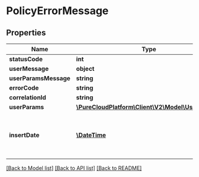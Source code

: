 # PolicyErrorMessage

## Properties
Name | Type | Description | Notes
------------ | ------------- | ------------- | -------------
**statusCode** | **int** |  | [optional] 
**userMessage** | **object** |  | [optional] 
**userParamsMessage** | **string** |  | [optional] 
**errorCode** | **string** |  | [optional] 
**correlationId** | **string** |  | [optional] 
**userParams** | [**\PureCloudPlatform\Client\V2\Model\UserParam[]**](UserParam.md) |  | [optional] 
**insertDate** | [**\DateTime**](\DateTime.md) | Date time is represented as an ISO-8601 string. For example: yyyy-MM-ddTHH:mm:ss.SSSZ | [optional] 

[[Back to Model list]](../README.md#documentation-for-models) [[Back to API list]](../README.md#documentation-for-api-endpoints) [[Back to README]](../README.md)


